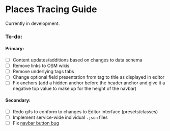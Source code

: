 # Places Tracing Guide

Currently in development.

### To-do:

#### Primary:

- [ ] Content updates/additions based on changes to data schema
- [ ] Remove links to OSM wikis
- [ ] Remove underlying tags tabs
- [ ] Change optional field presentation from tag to title as displayed in editor
- [ ] Fix anchors (add a hidden anchor before the header anchor and give it a negative top value to make up for the height of the navbar)

#### Secondary:

- [ ] Redo gifs to conform to changes to Editor interface (presets/classes)
- [ ] Implement service-wide individual `.json` files
- [ ] Fix [navbar button bug](https://github.com/nationalparkservice/places-tracing-guide/issues/13)
